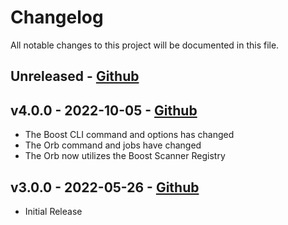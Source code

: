 # Changelog

All notable changes to this project will be documented in this file.

## Unreleased - [Github](https://github.com/boostsecurityio/boostsec-scanner-circleci/compare/v4.0.0..HEAD)

## v4.0.0 - 2022-10-05 - [Github](https://github.com/boostsecurityio/boostsec-scanner-circleci/compare/v3.0.0...v4.0.0)

- The Boost CLI command and options has changed
- The Orb command and jobs have changed
- The Orb now utilizes the Boost Scanner Registry

## v3.0.0 - 2022-05-26 - [Github](https://github.com/boostsecurityio/boostsec-scanner-circleci/releases/tag/v3.0.0)

- Initial Release
